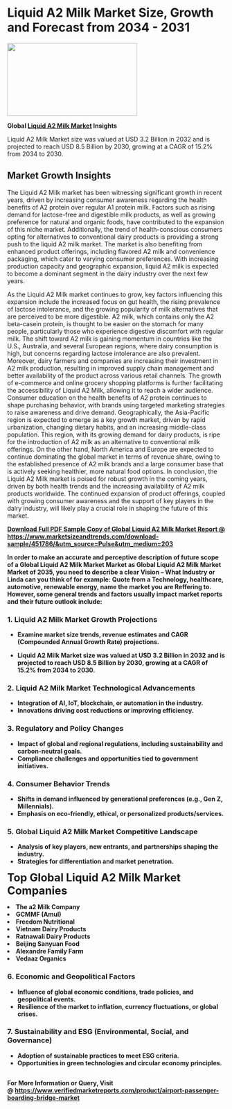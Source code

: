 <H1>Liquid A2 Milk Market Size, Growth and Forecast from 2034 - 2031</H1><img class="aligncenter size-medium wp-image-584254" src="https://thirdeyenews.in/wp-content/uploads/2034/09/Global-Market-Research-300x168.jpeg" alt="" width="300" height="168" /><p><strong>Global&nbsp;<a href="https://www.marketsizeandtrends.com/download-sample/451786/&amp;utm_source=Pulse&amp;utm_medium=203">Liquid A2 Milk Market</a> Insights</strong></p><p>Liquid A2 Milk Market size was valued at USD 3.2 Billion in 2032 and is projected to reach USD 8.5 Billion by 2030, growing at a CAGR of 15.2% from 2034 to 2030.</p><p><h2>Market Growth Insights</h2> <p>The Liquid A2 Milk market has been witnessing significant growth in recent years, driven by increasing consumer awareness regarding the health benefits of A2 protein over regular A1 protein milk. Factors such as rising demand for lactose-free and digestible milk products, as well as growing preference for natural and organic foods, have contributed to the expansion of this niche market. Additionally, the trend of health-conscious consumers opting for alternatives to conventional dairy products is providing a strong push to the liquid A2 milk market. The market is also benefiting from enhanced product offerings, including flavored A2 milk and convenience packaging, which cater to varying consumer preferences. With increasing production capacity and geographic expansion, liquid A2 milk is expected to become a dominant segment in the dairy industry over the next few years.</p> <p><strong><a href="#"></a></strong></p> <p>As the Liquid A2 Milk market continues to grow, key factors influencing this expansion include the increased focus on gut health, the rising prevalence of lactose intolerance, and the growing popularity of milk alternatives that are perceived to be more digestible. A2 milk, which contains only the A2 beta-casein protein, is thought to be easier on the stomach for many people, particularly those who experience digestive discomfort with regular milk. The shift toward A2 milk is gaining momentum in countries like the U.S., Australia, and several European regions, where dairy consumption is high, but concerns regarding lactose intolerance are also prevalent. Moreover, dairy farmers and companies are increasing their investment in A2 milk production, resulting in improved supply chain management and better availability of the product across various retail channels. The growth of e-commerce and online grocery shopping platforms is further facilitating the accessibility of Liquid A2 Milk, allowing it to reach a wider audience. Consumer education on the health benefits of A2 protein continues to shape purchasing behavior, with brands using targeted marketing strategies to raise awareness and drive demand. Geographically, the Asia-Pacific region is expected to emerge as a key growth market, driven by rapid urbanization, changing dietary habits, and an increasing middle-class population. This region, with its growing demand for dairy products, is ripe for the introduction of A2 milk as an alternative to conventional milk offerings. On the other hand, North America and Europe are expected to continue dominating the global market in terms of revenue share, owing to the established presence of A2 milk brands and a large consumer base that is actively seeking healthier, more natural food options. In conclusion, the Liquid A2 Milk market is poised for robust growth in the coming years, driven by both health trends and the increasing availability of A2 milk products worldwide. The continued expansion of product offerings, coupled with growing consumer awareness and the support of key players in the dairy industry, will likely play a crucial role in shaping the future of this market.</p> <p><strong><a href="#"></p><p><span class=""><strong>Download Full PDF Sample Copy of Global Liquid A2 Milk Market Report</strong> @ <a href="https://www.marketsizeandtrends.com/download-sample/451786/&amp;utm_source=Pulse&amp;utm_medium=203" target="_blank">https://www.marketsizeandtrends.com/download-sample/451786/&amp;utm_source=Pulse&amp;utm_medium=203</a></span></p><p>In order to make an accurate and perceptive description of future scope of a Global&nbsp;Liquid A2 Milk Market Market as Global&nbsp;Liquid A2 Milk Market Market of 2035, you need to describe a clear Vision &ndash; What Industry or Linda can you think of for example: Quote from a Technology, healthcare, automotive, renewable energy, name the market you are Reffering to. However, some general trends and factors usually impact market reports and their future outlook include:</p><h3>1.&nbsp;<strong>Liquid A2 Milk Market Growth Projections</strong></h3><ul><li>Examine market size trends, revenue estimates and CAGR (Compounded Annual Growth Rate) projections.</li><li><p>Liquid A2 Milk Market size was valued at USD 3.2 Billion in 2032 and is projected to reach USD 8.5 Billion by 2030, growing at a CAGR of 15.2% from 2034 to 2030.</p></li></ul><h3>2.&nbsp;<strong>Liquid A2 Milk Market Technological Advancements</strong></h3><ul><li>Integration of AI, IoT, blockchain, or automation in the industry.</li><li>Innovations driving cost reductions or improving efficiency.</li></ul><h3>3.&nbsp;<strong>Regulatory and Policy Changes</strong></h3><ul><li>Impact of global and regional regulations, including sustainability and carbon-neutral goals.</li><li>Compliance challenges and opportunities tied to government initiatives.</li></ul><h3>4.&nbsp;<strong>Consumer Behavior Trends</strong></h3><ul><li>Shifts in demand influenced by generational preferences (e.g., Gen Z, Millennials).</li><li>Emphasis on eco-friendly, ethical, or personalized products/services.</li></ul><h3>5.&nbsp;<strong>Global Liquid A2 Milk Market Competitive Landscape</strong></h3><ul><li>Analysis of key players, new entrants, and partnerships shaping the industry.</li><li>Strategies for differentiation and market penetration.</li></ul><p data-pm-slice="1 1 []"><span style="color: inherit; font-family: inherit; font-size: 25px;">Top Global Liquid A2 Milk Market Companies</span></p><div class="" data-test-id=""><p><li>The a2 Milk Company</li><li> GCMMF (Amul)</li><li> Freedom Nutritional</li><li> Vietnam Dairy Products</li><li> Ratnawali Dairy Products</li><li> Beijing Sanyuan Food</li><li> Alexandre Family Farm</li><li> Vedaaz Organics</li></p></div><h3>6.&nbsp;<strong>Economic and Geopolitical Factors</strong></h3><ul><li>Influence of global economic conditions, trade policies, and geopolitical events.</li><li>Resilience of the market to inflation, currency fluctuations, or global crises.</li></ul><h3>7.&nbsp;<strong>Sustainability and ESG (Environmental, Social, and Governance)</strong></h3><ul><li>Adoption of sustainable practices to meet ESG criteria.</li><li>Opportunities in green technologies and circular economy principles.</li></ul><h2><strong style="font-size: 14px;">For More Information or Query, Visit @&nbsp;</strong><a style="background-color: #ffffff; font-size: 14px;" href="https://www.marketsizeandtrends.com/report/liquid-a2-milk-market/" target="_blank">https://www.verifiedmarketreports.com/product/airport-passenger-boarding-bridge-market</a></h2>
